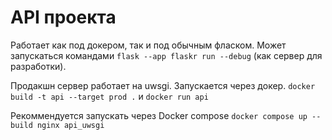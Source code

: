 # API проекта
Работает как под докером, так и под обычным фласком. Может запускаться командами 
`flask --app flaskr run --debug` (как сервер для разработки).

Продакшн сервер работает на uwsgi. Запускается через докер.
`docker build -t api --target prod .` и
`docker run api`

Рекоммендуется запускать через Docker compose 
`docker compose up --build nginx api_uwsgi`

